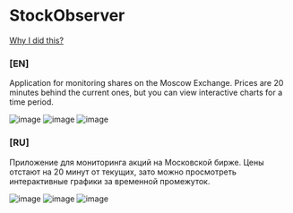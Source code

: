 # StockObserver
[Why I did this?](/INFO.md)
### [EN]
Application for monitoring shares on the Moscow Exchange. Prices are 20 minutes behind the current ones, but you can view interactive charts for a time period.


![image](/img/img1.jpg)
![image](/img/img2.jpg)
![image](/img/img3.jpg)

### [RU]
Приложение для мониторинга акций на Московской бирже. Цены отстают на 20 минут от текущих, зато можно просмотреть интерактивные графики за временной промежуток.


![image](/img/img4.jpg)
![image](/img/img5.jpg)
![image](/img/img6.jpg)
